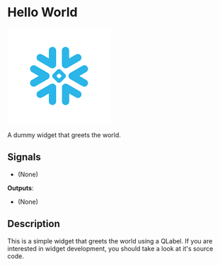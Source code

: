 Hello World
===========

![image](icons/snowflake.png)

A dummy widget that greets the world.

Signals
-------

- (None)

**Outputs**:

- (None)

Description
-----------

This is a simple widget that greets the world using a QLabel. If you are interested in widget development, you should take a look at it's source code.
